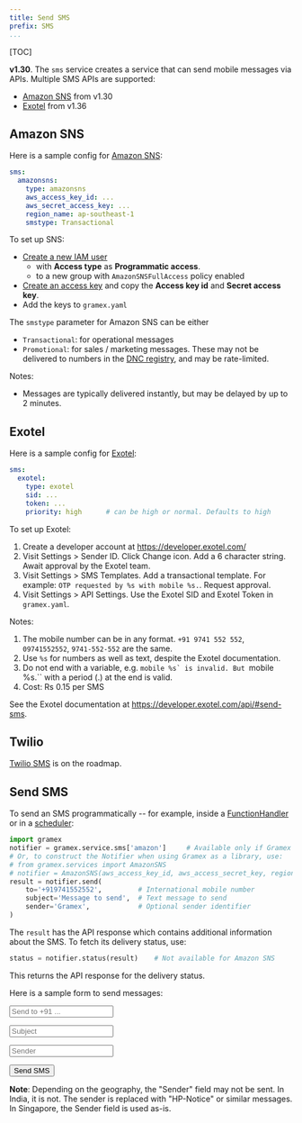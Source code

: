 ```yaml
---
title: Send SMS
prefix: SMS
...
```


[TOC]

**v1.30**. The `sms` service creates a service that can send mobile messages via
APIs. Multiple SMS APIs are supported:

- [Amazon SNS](#amazon-sns) from v1.30
- [Exotel](#exotel) from v1.36

## Amazon SNS

Here is a sample config for [Amazon SNS](https://aws.amazon.com/sns/):

```yaml
sms:
  amazonsns:
    type: amazonsns
    aws_access_key_id: ...
    aws_secret_access_key: ...
    region_name: ap-southeast-1
    smstype: Transactional
```

To set up SNS:

- [Create a new IAM user](https://console.aws.amazon.com/iam/home/?#users)
  - with **Access type** as **Programmatic access**.
  - to a new group with `AmazonSNSFullAccess` policy enabled
- [Create an access key](https://docs.aws.amazon.com/IAM/latest/UserGuide/id_credentials_access-keys.html#Using_CreateAccessKey)
  and copy the **Access key id** and **Secret access key**.
- Add the keys to `gramex.yaml`

The `smstype` parameter for Amazon SNS can be either

- `Transactional`: for operational messages
- `Promotional`: for sales / marketing messages. These may not be delivered
  to numbers in the [DNC registry][dnc], and may be rate-limited.

Notes:

- Messages are typically delivered instantly, but may be delayed by up to 2 minutes.

[dnc]: http://www.nccptrai.gov.in/nccpregistry/search.misc


## Exotel

Here is a sample config for [Exotel](https://exotel.com/product-sms/):

```yaml
sms:
  exotel:
    type: exotel
    sid: ...
    token: ...
    priority: high      # can be high or normal. Defaults to high
```

To set up Exotel:

1. Create a developer account at <https://developer.exotel.com/>
1. Visit Settings > Sender ID. Click Change icon. Add a 6 character string.
   Await approval by the Exotel team.
1. Visit Settings > SMS Templates. Add a transactional template. For example:
   `OTP requested by %s with mobile %s.`. Request approval.
1. Visit Settings  > API Settings. Use the Exotel SID and Exotel Token in
   `gramex.yaml`.

Notes:

1. The mobile number can be in any format. `+91 9741 552 552`, `09741552552`, `9741-552-552` are the same.
1. Use ``%s`` for numbers as well as text, despite the Exotel documentation.
1. Do not end with a variable, e.g. ``mobile %s` is invalid. But ``mobile
    %s.`` with a period (.) at the end is valid.
1. Cost: Rs 0.15 per SMS

See the Exotel documentation at <https://developer.exotel.com/api/#send-sms>.


## Twilio

[Twilio SMS](https://www.twilio.com/sms) is on the roadmap.


## Send SMS

To send an SMS programmatically -- for example, inside a
[FunctionHandler](../functionhandler/) or in a [scheduler](../scheduler/):

```python
import gramex
notifier = gramex.service.sms['amazon']     # Available only if Gramex is running
# Or, to construct the Notifier when using Gramex as a library, use:
# from gramex.services import AmazonSNS
# notifier = AmazonSNS(aws_access_key_id, aws_access_secret_key, region_name)
result = notifier.send(
    to='+919741552552',         # International mobile number
    subject='Message to send',  # Text message to send
    sender='Gramex',            # Optional sender identifier
)
```

The `result` has the API response which contains additional information about
the SMS. To fetch its delivery status, use:

```python
status = notifier.status(result)    # Not available for Amazon SNS
```

This returns the API response for the delivery status.

Here is a sample form to send messages:

<form action="send" method="POST">
  <p><input required type="tel" name="to" placeholder="Send to +91 ..."></p>
  <p><input required type="text" name="subject" placeholder="Subject"></p>
  <p><input required type="text" name="sender" placeholder="Sender"></p>
  <p><button type="submit">Send SMS</button></p>
</form>

**Note**: Depending on the geography, the "Sender" field may not be sent. In
India, it is not. The sender is replaced with "HP-Notice" or similar messages.
In Singapore, the Sender field is used as-is.
